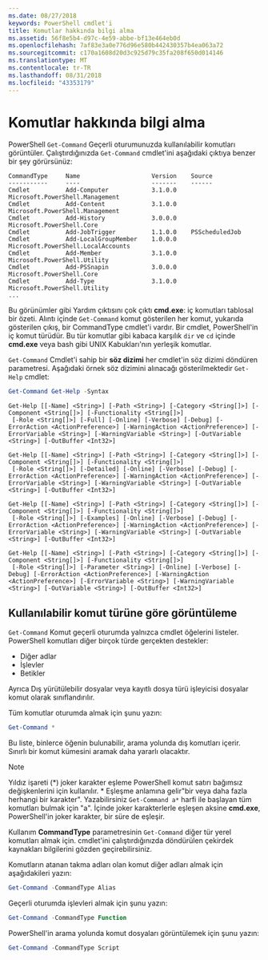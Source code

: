 ```yaml
---
ms.date: 08/27/2018
keywords: PowerShell cmdlet'i
title: Komutlar hakkında bilgi alma
ms.assetid: 56f8e5b4-d97c-4e59-abbe-bf13e464eb0d
ms.openlocfilehash: 7af83e3a0e776d96e580b442430357b4ea063a72
ms.sourcegitcommit: c170a1608d20d3c925d79c35fa208f650d014146
ms.translationtype: MT
ms.contentlocale: tr-TR
ms.lasthandoff: 08/31/2018
ms.locfileid: "43353179"
---
```

# <a name="getting-information-about-commands"></a>Komutlar hakkında bilgi alma

PowerShell `Get-Command` Geçerli oturumunuzda kullanılabilir komutları görüntüler.
Çalıştırdığınızda `Get-Command` cmdlet'ini aşağıdaki çıktıya benzer bir şey görürsünüz:

```output
CommandType     Name                    Version    Source
-----------     ----                    -------    ------
Cmdlet          Add-Computer            3.1.0.0    Microsoft.PowerShell.Management
Cmdlet          Add-Content             3.1.0.0    Microsoft.PowerShell.Management
Cmdlet          Add-History             3.0.0.0    Microsoft.PowerShell.Core
Cmdlet          Add-JobTrigger          1.1.0.0    PSScheduledJob
Cmdlet          Add-LocalGroupMember    1.0.0.0    Microsoft.PowerShell.LocalAccounts
Cmdlet          Add-Member              3.1.0.0    Microsoft.PowerShell.Utility
Cmdlet          Add-PSSnapin            3.0.0.0    Microsoft.PowerShell.Core
Cmdlet          Add-Type                3.1.0.0    Microsoft.PowerShell.Utility
...
```

Bu görünümler gibi Yardım çıktısını çok çıktı **cmd.exe**: iç komutları tablosal bir özeti. Alıntı içinde `Get-Command` komut gösterilen her komut, yukarıda gösterilen çıkış, bir CommandType cmdlet'i vardır. Bir cmdlet, PowerShell'in iç komut türüdür. Bu tür komutlar gibi kabaca karşılık `dir` ve `cd` içinde **cmd.exe** veya bash gibi UNIX Kabukları'nın yerleşik komutlar.

`Get-Command` Cmdlet'i sahip bir **söz dizimi** her cmdlet'in söz dizimi döndüren parametresi. Aşağıdaki örnek söz dizimini alınacağı gösterilmektedir `Get-Help` cmdlet:

```powershell
Get-Command Get-Help -Syntax
```

```output
Get-Help [[-Name] <String>] [-Path <String>] [-Category <String[]>] [-Component <String[]>] [-Functionality <String[]>]
 [-Role <String[]>] [-Full] [-Online] [-Verbose] [-Debug] [-ErrorAction <ActionPreference>] [-WarningAction <ActionPreference>] [-ErrorVariable <String>] [-WarningVariable <String>] [-OutVariable <String>] [-OutBuffer <Int32>]

Get-Help [[-Name] <String>] [-Path <String>] [-Category <String[]>] [-Component <String[]>] [-Functionality <String[]>]
 [-Role <String[]>] [-Detailed] [-Online] [-Verbose] [-Debug] [-ErrorAction <ActionPreference>] [-WarningAction <ActionPreference>] [-ErrorVariable <String>] [-WarningVariable <String>] [-OutVariable <String>] [-OutBuffer <Int32>]

Get-Help [[-Name] <String>] [-Path <String>] [-Category <String[]>] [-Component <String[]>] [-Functionality <String[]>]
 [-Role <String[]>] [-Examples] [-Online] [-Verbose] [-Debug] [-ErrorAction <ActionPreference>] [-WarningAction <ActionPreference>] [-ErrorVariable <String>] [-WarningVariable <String>] [-OutVariable <String>] [-OutBuffer <Int32>]

Get-Help [[-Name] <String>] [-Path <String>] [-Category <String[]>] [-Component <String[]>] [-Functionality <String[]>]
 [-Role <String[]>] [-Parameter <String>] [-Online] [-Verbose] [-Debug] [-ErrorAction <ActionPreference>] [-WarningAction <ActionPreference>] [-ErrorVariable <String>] [-WarningVariable <String>] [-OutVariable <String>] [-OutBuffer <Int32>]
```

## <a name="displaying-available-command-by-type"></a>Kullanılabilir komut türüne göre görüntüleme

`Get-Command` Komut geçerli oturumda yalnızca cmdlet öğelerini listeler. PowerShell komutları diğer birçok türde gerçekten destekler:

- Diğer adlar
- İşlevler
- Betikler

Ayrıca Dış yürütülebilir dosyalar veya kayıtlı dosya türü işleyicisi dosyalar komut olarak sınıflandırılır.

Tüm komutlar oturumda almak için şunu yazın:

```powershell
Get-Command *
```

Bu liste, binlerce öğenin bulunabilir, arama yolunda dış komutları içerir.
Sınırlı bir komut kümesini aramak daha yararlı olacaktır.

> [!NOTE]
> Yıldız işareti (\*) joker karakter eşleme PowerShell komut satırı bağımsız değişkenlerini için kullanılır. \* Eşleşme anlamına gelir"bir veya daha fazla herhangi bir karakter". Yazabilirsiniz `Get-Command a*` harfi ile başlayan tüm komutları bulmak için "a". İçinde joker karakterlerle eşleşen aksine **cmd.exe**, PowerShell'in joker karakter, bir süre de eşleşir.

Kullanım **CommandType** parametresinin `Get-Command` diğer tür yerel komutları almak için.
cmdlet'ini çalıştırdığınızda döndürülen çekirdek kaynakları bilgilerini gözden geçirebilirsiniz.

Komutların atanan takma adları olan komut diğer adları almak için aşağıdakileri yazın:

```powershell
Get-Command -CommandType Alias
```

Geçerli oturumda işlevleri almak için şunu yazın:

```powershell
Get-Command -CommandType Function
```

PowerShell'in arama yolunda komut dosyaları görüntülemek için şunu yazın:

```powershell
Get-Command -CommandType Script
```